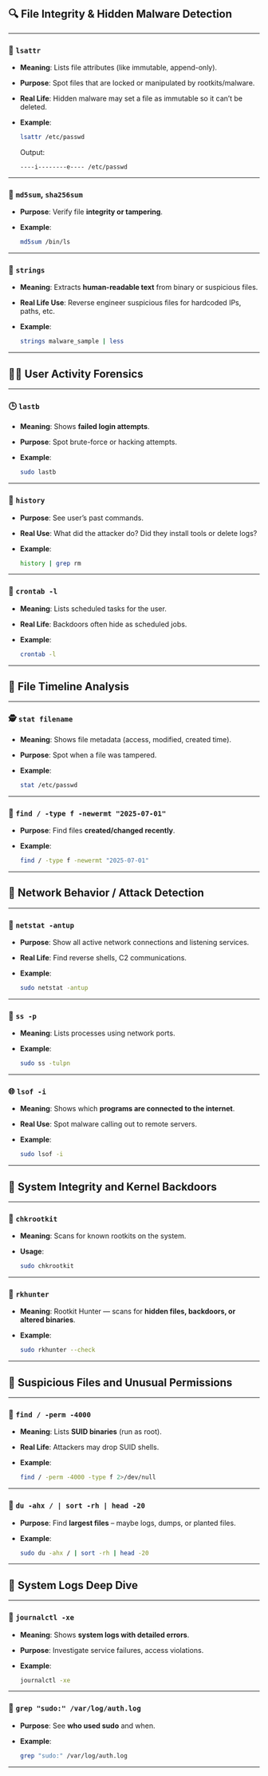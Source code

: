 ## 🔍 **File Integrity & Hidden Malware Detection**

---

### 📎 `lsattr`

- **Meaning**: Lists file attributes (like immutable, append-only).
    
- **Purpose**: Spot files that are locked or manipulated by rootkits/malware.
    
- **Real Life**: Hidden malware may set a file as immutable so it can’t be deleted.
    
- **Example**:
    
    ```bash
    lsattr /etc/passwd
    ```
    
    Output:
    
    ```
    ----i--------e---- /etc/passwd
    ```
    

---

### 🧪 `md5sum`, `sha256sum`

- **Purpose**: Verify file **integrity or tampering**.
    
- **Example**:
    
    ```bash
    md5sum /bin/ls
    ```
    

---

### 🧠 `strings`

- **Meaning**: Extracts **human-readable text** from binary or suspicious files.
    
- **Real Life Use**: Reverse engineer suspicious files for hardcoded IPs, paths, etc.
    
- **Example**:
    
    ```bash
    strings malware_sample | less
    ```
    

---

## 🧑‍💻 **User Activity Forensics**

---

### 🕒 `lastb`

- **Meaning**: Shows **failed login attempts**.
    
- **Purpose**: Spot brute-force or hacking attempts.
    
- **Example**:
    
    ```bash
    sudo lastb
    ```
    

---

### 🧾 `history`

- **Purpose**: See user’s past commands.
    
- **Real Use**: What did the attacker do? Did they install tools or delete logs?
    
- **Example**:
    
    ```bash
    history | grep rm
    ```
    

---

### 📅 `crontab -l`

- **Meaning**: Lists scheduled tasks for the user.
    
- **Real Life**: Backdoors often hide as scheduled jobs.
    
- **Example**:
    
    ```bash
    crontab -l
    ```
    

---

## 🧩 **File Timeline Analysis**

---

### 🕵️ `stat filename`

- **Meaning**: Shows file metadata (access, modified, created time).
    
- **Purpose**: Spot when a file was tampered.
    
- **Example**:
    
    ```bash
    stat /etc/passwd
    ```
    

---

### 🧭 `find / -type f -newermt "2025-07-01"`

- **Purpose**: Find files **created/changed recently**.
    
- **Example**:
    
    ```bash
    find / -type f -newermt "2025-07-01"
    ```
    

---

## 📡 **Network Behavior / Attack Detection**

---

### 👀 `netstat -antup`

- **Purpose**: Show all active network connections and listening services.
    
- **Real Life**: Find reverse shells, C2 communications.
    
- **Example**:
    
    ```bash
    sudo netstat -antup
    ```
    

---

### 🦠 `ss -p`

- **Meaning**: Lists processes using network ports.
    
- **Example**:
    
    ```bash
    sudo ss -tulpn
    ```
    

---

### 🌐 `lsof -i`

- **Meaning**: Shows which **programs are connected to the internet**.
    
- **Real Use**: Spot malware calling out to remote servers.
    
- **Example**:
    
    ```bash
    sudo lsof -i
    ```
    

---

## 🧬 **System Integrity and Kernel Backdoors**

---

### 🐚 `chkrootkit`

- **Meaning**: Scans for known rootkits on the system.
    
- **Usage**:
    
    ```bash
    sudo chkrootkit
    ```
    

---

### 🧬 `rkhunter`

- **Meaning**: Rootkit Hunter — scans for **hidden files, backdoors, or altered binaries**.
    
- **Example**:
    
    ```bash
    sudo rkhunter --check
    ```
    

---

## 📂 **Suspicious Files and Unusual Permissions**

---

### 🔐 `find / -perm -4000`

- **Meaning**: Lists **SUID binaries** (run as root).
    
- **Real Life**: Attackers may drop SUID shells.
    
- **Example**:
    
    ```bash
    find / -perm -4000 -type f 2>/dev/null
    ```
    

---

### 📌 `du -ahx / | sort -rh | head -20`

- **Purpose**: Find **largest files** – maybe logs, dumps, or planted files.
    
- **Example**:
    
    ```bash
    sudo du -ahx / | sort -rh | head -20
    ```
    

---

## 🧾 **System Logs Deep Dive**

---

### 🧩 `journalctl -xe`

- **Meaning**: Shows **system logs with detailed errors**.
    
- **Purpose**: Investigate service failures, access violations.
    
- **Example**:
    
    ```bash
    journalctl -xe
    ```
    

---

### 🔎 `grep "sudo:" /var/log/auth.log`

- **Purpose**: See **who used sudo** and when.
    
- **Example**:
    
    ```bash
    grep "sudo:" /var/log/auth.log
    ```
    

---

